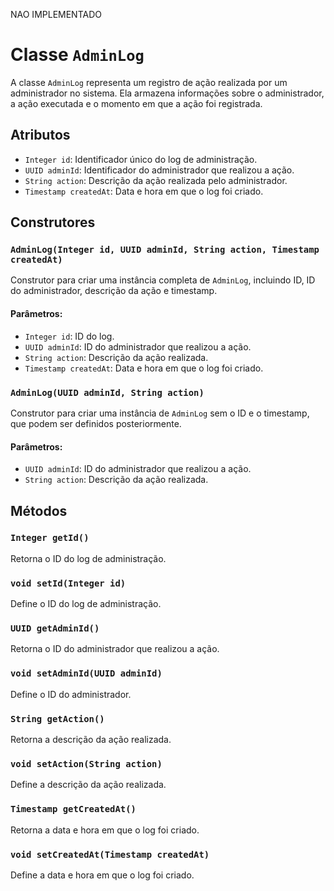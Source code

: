 NAO IMPLEMENTADO

# Classe `AdminLog`

A classe `AdminLog` representa um registro de ação realizada por um administrador no sistema. Ela armazena informações sobre o administrador, a ação executada e o momento em que a ação foi registrada.

## Atributos

- `Integer id`: Identificador único do log de administração.
- `UUID adminId`: Identificador do administrador que realizou a ação.
- `String action`: Descrição da ação realizada pelo administrador.
- `Timestamp createdAt`: Data e hora em que o log foi criado.

## Construtores

### `AdminLog(Integer id, UUID adminId, String action, Timestamp createdAt)`

Construtor para criar uma instância completa de `AdminLog`, incluindo ID, ID do administrador, descrição da ação e timestamp.

#### Parâmetros:

- `Integer id`: ID do log.
- `UUID adminId`: ID do administrador que realizou a ação.
- `String action`: Descrição da ação realizada.
- `Timestamp createdAt`: Data e hora em que o log foi criado.

### `AdminLog(UUID adminId, String action)`

Construtor para criar uma instância de `AdminLog` sem o ID e o timestamp, que podem ser definidos posteriormente.

#### Parâmetros:

- `UUID adminId`: ID do administrador que realizou a ação.
- `String action`: Descrição da ação realizada.

## Métodos

### `Integer getId()`
Retorna o ID do log de administração.

### `void setId(Integer id)`
Define o ID do log de administração.

### `UUID getAdminId()`
Retorna o ID do administrador que realizou a ação.

### `void setAdminId(UUID adminId)`
Define o ID do administrador.

### `String getAction()`
Retorna a descrição da ação realizada.

### `void setAction(String action)`
Define a descrição da ação realizada.

### `Timestamp getCreatedAt()`
Retorna a data e hora em que o log foi criado.

### `void setCreatedAt(Timestamp createdAt)`
Define a data e hora em que o log foi criado.
